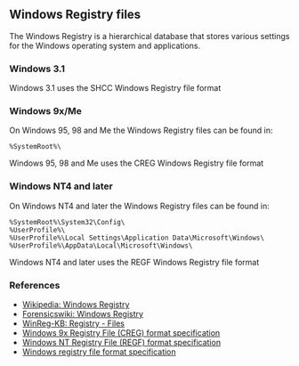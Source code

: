 ## Windows Registry files

The Windows Registry is a hierarchical database that stores various settings
for the Windows operating system and applications.

### Windows 3.1

Windows 3.1 uses the SHCC Windows Registry file format

### Windows 9x/Me

On Windows 95, 98 and Me the Windows Registry files can be found in:

```
%SystemRoot%\
```

Windows 95, 98 and Me uses the CREG Windows Registry file format

### Windows NT4 and later

On Windows NT4 and later the Windows Registry files can be found in:

```
%SystemRoot%\System32\Config\
%UserProfile%\
%UserProfile%\Local Settings\Application Data\Microsoft\Windows\
%UserProfile%\AppData\Local\Microsoft\Windows\
```

Windows NT4 and later uses the REGF Windows Registry file format

### References

* [Wikipedia: Windows Registry](https://en.wikipedia.org/wiki/Windows_Registry)
* [Forensicswiki: Windows Registry](https://forensics.wiki/windows_registry)
* [WinReg-KB: Registry - Files](https://winreg-kb.readthedocs.io/en/latest/sources/windows-registry/Files.html)
* [Windows 9x Registry File (CREG) format specification](https://github.com/libyal/libcreg/blob/main/documentation/Windows%209x%20Registry%20File%20(CREG)%20format.asciidoc)
* [Windows NT Registry File (REGF) format specification](https://github.com/libyal/libregf/blob/main/documentation/Windows%20NT%20Registry%20File%20(REGF)%20format.asciidoc)
* [Windows registry file format specification](https://github.com/msuhanov/regf/blob/master/Windows%20registry%20file%20format%20specification.md)
